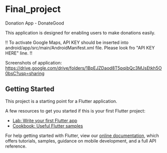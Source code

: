 # Final_project

Donation App - DonateGood

This application is designed for enabling users to make donations easily.

!! To activate Google Maps, API KEY should be inserted into android/app/src/main/AndroidManifest.xml file. 
Please look fro "API KEY HERE" line. !!

Screenshots of application:
https://drive.google.com/drive/folders/1BpEJZDaod8T5pqibQc3MJsEtkh5O0bsC?usp=sharing


## Getting Started

This project is a starting point for a Flutter application.

A few resources to get you started if this is your first Flutter project:

- [Lab: Write your first Flutter app](https://flutter.dev/docs/get-started/codelab)
- [Cookbook: Useful Flutter samples](https://flutter.dev/docs/cookbook)

For help getting started with Flutter, view our
[online documentation](https://flutter.dev/docs), which offers tutorials,
samples, guidance on mobile development, and a full API reference.
